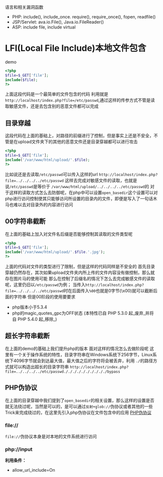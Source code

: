 语言和相关漏洞函数
- PHP: include(), include_once. require(), require_once(), fopen, readfile()
- JSP/Servlet: ava.io.File(), Java.io.FileReader()
- ASP: include file, include virtual

# LFI(Local File Include)本地文件包含
demo
```php
<?php
$file=$_GET['file'];
include($file);
?>
```
上面这段代码是一个最简单的文件包含的代码
利用就是`http://localhost/index.php?file=/etc/passwd`,通过这样的传参方式不管是读取敏感文件，还是去包含别的恶意文件都可以完成
## 目录穿越
这段代码在上面的基础上，对路径的前缀进行了控制，但是事实上还是不安全，不管是在upload文件夹下的其他的恶意文件还是目录穿越都可以进行攻击
```php
<?php
$file=$_GET['file'];
include('/var/www/html/upload/'.$file);
?>
```
比如说还是去读取`/etc/passwd`可以传入这样的url `http://localhost/index.php?file=../../../../etc/passwd`
这样去完成对敏感文件的读取，也就是说`/etc/passwd`是等价于 `/var/www/html/upload/../../../../etc/passwd`的
对于这样的读取方式怎么去防御呢，在php中可以设置`open_basedir`这个设置可以对php进行访问控制使其只能够访问所设置的目录内的文件，即便是写入了一句话木马也难以去对目录外的内容进行访问

## 00字符串截断
在上面的基础上加入对文件名后缀是否能够控制其读取的文件类型呢
```php
<?php
$file=$_GET['file'];
include('/var/www/html/upload/'.$file.'.jpg');
?>
```
上面的代码对文件的类型进行了限制，但是这样的代码同样是不安全的
首先目录穿越仍然存在，其次如果upload文件夹内所上传的文件内容没有做控制，那么就存在图片马的使用可能
那么在控制了后缀名的情况下怎么去完成敏感文件的读取呢，这里仍旧以`/etc/passwd`为例；
当传入`http://localhost/index.php?file=../../../../etc/passwd`时在后面传入`%00`也就是0字节(\\x00)就可以截断后面的字符串
但是00阶段的使用要要求
- php版本小于5.3.4
- php的magic_quotes_gpc为OFF状态   (本特性已自 PHP 5.3.0 起_废弃_并将自 PHP 5.4.0 起_移除_)

## 超长字符串截断
在上面的demo的基础上我们提升php的版本
面对这样的情况怎么去做阶段呢
这里有一个关于操作系统的特性，目录字符串在Windows系统下256字节，Linux系统下4096字节就会到达最大值，最大值之后的字符将会被丢弃，利用 `./`的路径方式就可以构造出超长的目录字符串
`http://localhost/index.php?file=../../../../etc/passwd././././././././././bypass`

## PHP伪协议
在上面的目录穿越中我们提到了`open_basedir`的相关设置，那么这样的设置是否就无法绕过呢，当然是可以的，是可以通过`反射+glob://`伪协议或者其他的一些Trick来完成绕过的，在这里先引入php伪协议在文件包含中的应用
[PHP伪协议](../PHPTrike/PHP伪协议.md)
### file://
`file://`伪协议本身是对本地的文件系统进行访问
### php://input
**利用条件：**
- allow_url_include=On
